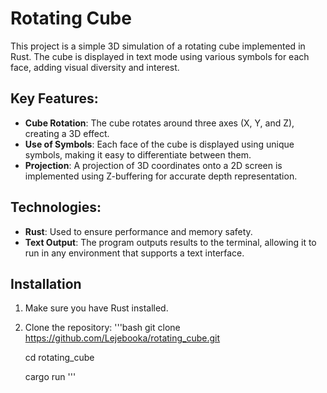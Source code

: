 # Rotating Cube

This project is a simple 3D simulation of a rotating cube implemented in Rust. The cube is displayed in text mode using various symbols for each face, adding visual diversity and interest.

## Key Features:
- **Cube Rotation**: The cube rotates around three axes (X, Y, and Z), creating a 3D effect.
- **Use of Symbols**: Each face of the cube is displayed using unique symbols, making it easy to differentiate between them.
- **Projection**: A projection of 3D coordinates onto a 2D screen is implemented using Z-buffering for accurate depth representation.

## Technologies:
- **Rust**: Used to ensure performance and memory safety.
- **Text Output**: The program outputs results to the terminal, allowing it to run in any environment that supports a text interface.

## Installation
1. Make sure you have Rust installed.
2. Clone the repository:
     '''bash
     git clone https://github.com/Lejebooka/rotating_cube.git
   
     cd rotating_cube
   
     cargo run
     '''

